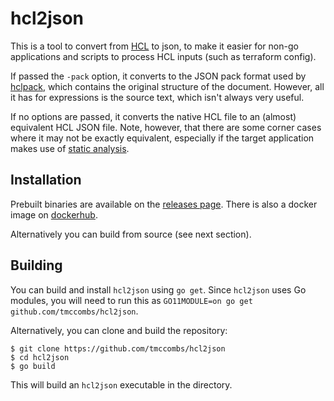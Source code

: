 # hcl2json

This is a tool to convert from [HCL](https://github.com/hashicorp/hcl2/blob/master/hcl/hclsyntax/spec.md) to json, to make it easier for non-go applications and scripts to process HCL inputs (such as terraform config).

If passed the `-pack` option, it converts to the JSON pack format used by [hclpack](https://godoc.org/github.com/hashicorp/hcl2/hclpack), which contains the original structure of the document. However, all it has for expressions is the source text, which isn't always very useful.

If no options are passed, it converts the native HCL file to an (almost) equivalent HCL JSON file. Note, however, that there are some corner cases where it may not be exactly equivalent, especially if the target application makes use of [static analysis](https://github.com/hashicorp/hcl2/blob/master/hcl/hclsyntax/spec.md#static-analysis).

## Installation

Prebuilt binaries are available on the [releases page](https://github.com/tmccombs/hcl2json/releases). There is also a docker image on [dockerhub](https://hub.docker.com/r/tmccombs/hcl2json).

Alternatively you can build from source (see next section).

## Building

You can build and install `hcl2json` using `go get`. Since `hcl2json` uses Go modules, you will need to run this as
`GO11MODULE=on go get github.com/tmccombs/hcl2json`.

Alternatively, you can clone and build the repository:

```
$ git clone https://github.com/tmccombs/hcl2json
$ cd hcl2json
$ go build
```

This will build an `hcl2json` executable in the directory.
